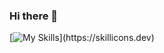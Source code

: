### Hi there 👋

[![My Skills](https://skillicons.dev/icons?i=js,html,css,sass,tailwind,bootstrap,nextjs,postman,react,)](https://skillicons.dev)

<!--
**kakonbarman/kakonbarman** is a ✨ _special_ ✨ repository because its `README.md` (this file) appears on your GitHub profile.

Here are some ideas to get you started:

- 🔭 I’m currently working on ...
- 🌱 I’m currently learning ...
- 👯 I’m looking to collaborate on ...
- 🤔 I’m looking for help with ...
- 💬 Ask me about ...
- 📫 How to reach me: ...
- 😄 Pronouns: ...
- ⚡ Fun fact: ...
-->

